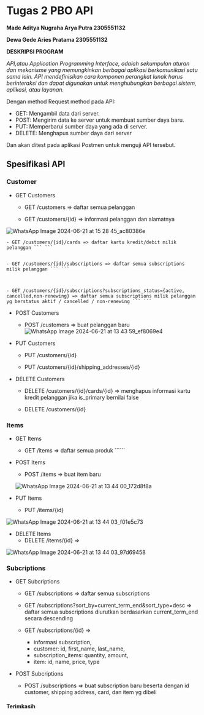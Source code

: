 
# Tugas 2 PBO API

**Made Aditya Nugraha Arya Putra 2305551132**

**Dewa Gede Aries Pratama 2305551132**

****DESKRIPSI PROGRAM****

*API,atau Application Programming Interface, adalah sekumpulan aturan dan mekanisme yang memungkinkan berbagai aplikasi berkomunikasi satu sama lain. API mendefinisikan cara komponen perangkat lunak harus berinteraksi dan dapat digunakan untuk menghubungkan berbagai sistem, aplikasi, atau layanan.*

Dengan method Request method pada API:

- GET: Mengambil data dari server.
- POST: Mengirim data ke server untuk membuat sumber daya baru.
- PUT: Memperbarui sumber daya yang ada di server.
- DELETE: Menghapus sumber daya dari server

Dan akan ditest pada aplikasi Postmen untuk menguji API tersebut.
## Spesifikasi API

### Customer
- GET Customers
    - GET /customers => daftar semua pelanggan ``` ```


    - GET /customers/{id} => informasi pelanggan dan alamatnya ``` ```

![WhatsApp Image 2024-06-21 at 15 28 45_ac80386e](https://github.com/Adittt11/java-pembayaran-api/assets/146901357/1559d19c-dc28-449d-8c1d-ec75c9c10f62)



    - GET /customers/{id}/cards => daftar kartu kredit/debit milik pelanggan ``` ```


    - GET /customers/{id}/subscriptions => daftar semua subscriptions milik pelanggan ``` ```



    - GET /customers/{id}/subscriptions?subscriptions_status={active, cancelled,non-renewing} => daftar semua subscriptions milik pelanggan yg berstatus aktif / cancelled / non-renewing ``` ```



- POST Customers
    - POST /customers => buat pelanggan baru  ``` ```
![WhatsApp Image 2024-06-21 at 13 43 59_ef8069e4](https://github.com/Adittt11/java-pembayaran-api/assets/146901357/844ee641-6837-4145-af1c-2b9e41b3659f)

 

- PUT Customers
    - PUT /customers/{id} ``` ```


    - PUT /customers/{id}/shipping_addresses/{id} ``` ```

 

- DELETE Customers 
    - DELETE /customers/{id}/cards/{id} => menghapus informasi kartu kredit pelanggan jika is_primary bernilai false ``` ```

 

    - DELETE /customers/{id} ``` ```


### Items
- GET Items
    - GET /items => daftar semua produk ``````

- POST Items
    - POST /items => buat item baru ``` ```

   ![WhatsApp Image 2024-06-21 at 13 44 00_172d8f8a](https://github.com/Adittt11/java-pembayaran-api/assets/146901357/181388bb-50ef-4d67-9137-2f7ee83a1e2f)


- PUT Items
    - PUT /items/{id} ``` ```

![WhatsApp Image 2024-06-21 at 13 44 03_f01e5c73](https://github.com/Adittt11/java-pembayaran-api/assets/146901357/78e10ccf-f628-45fd-a2af-2b162ed66e0d)


- DELETE Items
    - DELETE /items/{id} => 

![WhatsApp Image 2024-06-21 at 13 44 03_97d69458](https://github.com/Adittt11/java-pembayaran-api/assets/146901357/f384b38a-cf37-4d9a-8bb6-f0559c95ce3f)

### Subcriptions
- GET Subcriptions
    - GET /subscriptions => daftar semua subscriptions ``` ```



    - GET /subscriptions?sort_by=current_term_end&sort_type=desc => daftar semua subscriptions diurutkan berdasarkan current_term_end secara descending ``` ```



    - GET /subscriptions/{id} =>
        + informasi subscription,
        + customer: id, first_name, last_name,
        + subscription_items: quantity, amount,
        + item: id, name, price, type 
        ``` ```


- POST Subcriptions
    - POST /subscriptions => buat subscription baru beserta dengan id customer, shipping address, card, dan item yg dibeli ``` ``` 







#### Terimkasih


